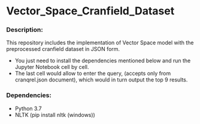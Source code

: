 # Vector_Space_Cranfield_Dataset

### Description:
This repository includes the implementation of Vector Space model with the preprocessed cranfield dataset in JSON form.
- You just need to install the dependencies mentioned below and run the Jupyter Notebook cell by cell.
- The last cell would allow to enter the query, (accepts only from cranqrel.json document), which would in turn output the top 9 results.

### Dependencies:
  - Python 3.7
  - NLTK (pip install nltk (windows))
